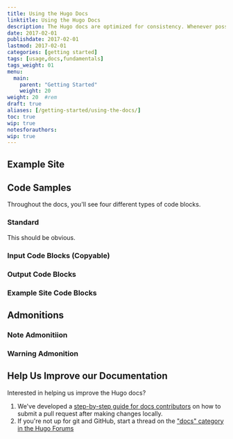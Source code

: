 ```yaml
---
title: Using the Hugo Docs
linktitle: Using the Hugo Docs
description: The Hugo docs are optimized for consistency. Whenever possible, code samples and tutorials pull from a single example site. Doc content is grouped together to make learning Hugo easier and even more fun.
date: 2017-02-01
publishdate: 2017-02-01
lastmod: 2017-02-01
categories: [getting started]
tags: [usage,docs,fundamentals]
tags_weight: 01
menu:
  main:
    parent: "Getting Started"
    weight: 20
weight: 20	#rem
draft: true
aliases: [/getting-started/using-the-docs/]
toc: true
wip: true
notesforauthors:
wip: true
---
```


## Example Site

## Code Samples

Throughout the docs, you'll see four different types of code blocks.

### Standard

This should be obvious.

### Input Code Blocks (Copyable)

### Output Code Blocks

### Example Site Code Blocks

## Admonitions

### Note Admonitiion

### Warning Admonition

## Help Us Improve our Documentation

Interested in helping us improve the Hugo docs?

1. We've developed a [step-by-step guide for docs contributors][contributedocs] on how to submit a pull request after making changes locally.
2. If you're not up for git and GitHub, start a thread on the ["docs" category in the Hugo Forums][hugodiscussion]

[hugodiscussion]: https://discuss.gohugo.io/c/feature
[contributedocs]: /contribute/documentation/